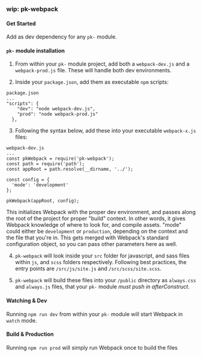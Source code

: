 ### wip: pk-webpack

#### Get Started

Add as dev dependency for any `pk-` module.

#### `pk-` module installation

1. From within your `pk-` module project, add both a `webpack-dev.js` and a `webpack-prod.js` file. These will handle both dev environments.

2. Inside your `package.json`, add them as executable `npm` scripts:

```
package.json
...
"scripts": {
    "dev": "node webpack-dev.js",
    "prod": "node webpack-prod.js"
  },
```

3. Following the syntax below, add these into your executable `webpack-x.js` files:

```
webpack-dev.js
...
const pkWebpack = require('pk-webpack');
const path = require('path');
const appRoot = path.resolve(__dirname, '../');

const config = {
  'mode': 'development'
};

pkWebpack(appRoot, config);

```

This initializes Webpack with the proper dev environment, and passes along the root of the project for proper "build" context. In other words, it gives Webpack knowledge of where to look for, and compile assets. "mode" could either be `development` or `production`, depending on the context and the file that you're in. This gets merged with Webpack's standard configuration object, so you can pass other parameters here as well.

4. `pk-webpack` will look inside your `src` folder for javascript, and sass files within `js`, and `scss` folders respectively. Following best practices, the entry points are `/src/js/site.js` and `/src/scss/site.scss`.

5. `pk-webpack` will build these files into your `/public` directory as `always.css` and `always.js` files, that your `pk-` module *must push in afterConstruct*.

#### Watching & Dev

Running `npm run dev` from within your `pk-` module will start Webpack in `watch` mode.

#### Build & Production

Running `npm run prod` will simply run Webpack once to build the files
